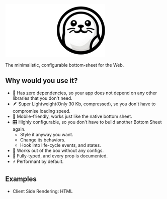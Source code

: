 ![banner](./documents/assets/header.png)

The minimalistic, configurable bottom-sheet for the Web.

## Why would you use it?

- 🫙 Has zero dependencies, so your app does not depend on any other libraries that you don't need.
- 🪶 Super Lightweight(Only 30 Kb, compressed), so you don't have to compromise loading speed.
- 📱 Mobile-friendly, works just like the native bottom sheet.
- 🎛 Highly configurable, so you don't have to build another Bottom Sheet again.
  - Style it anyway you want.
  - Change its behaviors.
  - Hook into life-cycle events, and states.
- 🍰 Works out of the box without any configs.
- 🦾 Fully-typed, and every prop is documented.
- ⚡️ Performant by default.

## Examples

- Client Side Rendering: HTML
